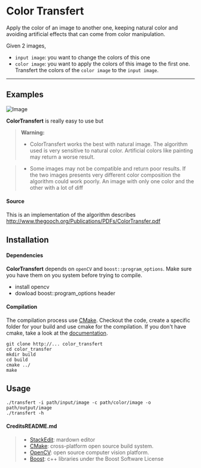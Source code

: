 Color Transfert
=====================


Apply the color of an image to another one, keeping natural color and avoiding artificial effects that can come from color manipulation.

Given 2 images,
- `input image`: you want to change the colors of this one
- `color image`: you want to apply the colors of this image to the first one.
Transfert the colors of the `color image` to the `input image`.

----------


Examples
---------

![Image](results/color-transfert.jpg?raw=true)

**ColorTransfert** is really easy to use but

> **Warning:**
>
> - ColorTransfert works the best with natural image. The algorithm used is very sensitive to natural color. Artificial colors like painting may return a worse result.

> - Some images may not be compatible and return poor results. If the two images presents very different color composition the algorithm could work poorly. An image with only one color and the other with a lot of diff


#### <i class="icon-file"></i> Source
This is an implementation of the algorithm describes http://www.thegooch.org/Publications/PDFs/ColorTransfer.pdf

Installation
---------

#### Dependencies
**ColorTransfert** depends on  `openCV` and `boost::program_options`. Make sure you have them on you system before trying to compile.

- install opencv
- dowload boost::program_options header

#### Compilation
The compilation process use [CMake](http://www.cmake.org/). Checkout the code, create a specific folder for your build and use cmake for the compilation. If you don't have cmake, take a look at the [documentation](http:.//opencv.org/quickstart.html).

```
git clone http://... color_transfert
cd color_transfer
mkdir build
cd build
cmake ../
make
```

Usage
---------
```
./transfert -i path/input/image -c path/color/image -o path/output/image
./transfert -h
```


#### <i class="icon-file"></i> CreditsREADME.md
> - [StackEdit](https://stackedit.io/): mardown editor
> - [CMake](http://www.cmake.org/): cross-platform open source build system.
> - [OpenCV](http://www.opencv.org/): open source computer vision platform.
> - [Boost](http://www.boost.org/): c++ libraries under the Boost Software License

